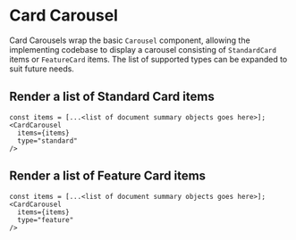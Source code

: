 # Card Carousel

Card Carousels wrap the basic `Carousel` component, allowing the implementing codebase to display a carousel consisting of `StandardCard` items or `FeatureCard` items. The list of supported types can be expanded to suit future needs.

## Render a list of Standard Card items
```
const items = [...<list of document summary objects goes here>];
<CardCarousel
  items={items}
  type="standard"
/>
```

## Render a list of Feature Card items
```
const items = [...<list of document summary objects goes here>];
<CardCarousel
  items={items}
  type="feature"
/>
```
